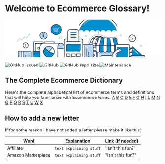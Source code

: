 # Welcome to Ecommerce Glossary!

![Ecommerce Glossary](https://raw.githubusercontent.com/MrGKanev/Ecommerce-Glossary/master/ecom.jpg)


![GitHub issues](https://img.shields.io/github/issues/mrgkanev/Ecommerce-Glossary?style=flat-square)
![GitHub](https://img.shields.io/github/license/mrgkanev/Ecommerce-Glossary)
![GitHub repo size](https://img.shields.io/github/repo-size/mrgkanev/Ecommerce-Glossary)
![Maintenance](https://img.shields.io/maintenance/yes/2020)


## The Complete Ecommerce Dictionary

Here's the complete alphabetical list of ecommerce terms and definitions that will help you familiarize with Ecommerce terms.
  [A](letters/a.md)   [B](letters/b.md)  [C](letters/c.md)  [D](letters/d.md)  [E](letters/e.md)  [F](letters/f.md)  [G](letters/g.md) [H]() [I]()  [L]() [M]() [N]()  [O]()  [P]()  [Q]() [R]() [S]() [T]() [U]() [W]() [X]()





## How to add a new letter

If for some reason I have not added a letter please make it like this:

|     Word       |        Explanation            |Link (If needed)             |
|----------------|-------------------------------|-----------------------------|
|Affiliate       |`text explaining stuff`            |'Isn't this fun?'            |
|Amazon Marketplace    |`text explaining stuff`            |"Isn't this fun?"            |
